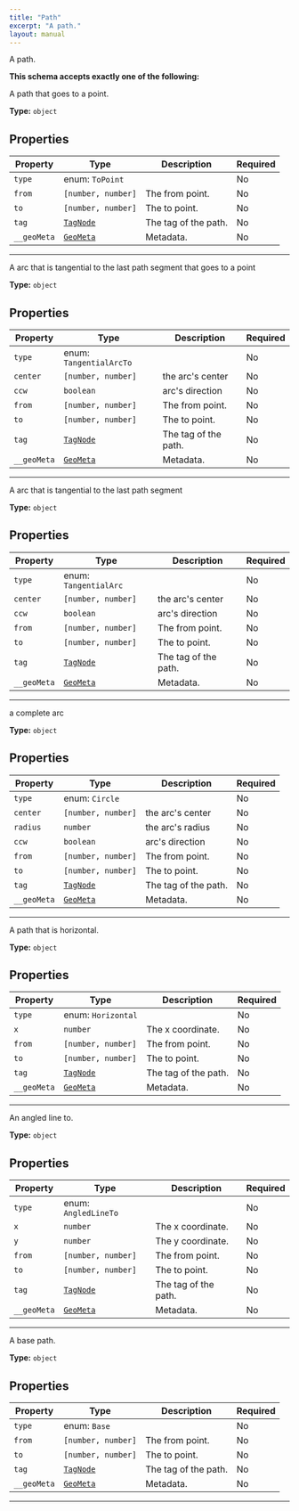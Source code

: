 ```yaml
---
title: "Path"
excerpt: "A path."
layout: manual
---
```


A path.





**This schema accepts exactly one of the following:**

A path that goes to a point.

**Type:** `object`





## Properties

| Property | Type | Description | Required |
|----------|------|-------------|----------|
| `type` |enum: `ToPoint`|  | No |
| `from` |`[number, number]`| The from point. | No |
| `to` |`[number, number]`| The to point. | No |
| `tag` |[`TagNode`](/docs/kcl/types/TagNode)| The tag of the path. | No |
| `__geoMeta` |[`GeoMeta`](/docs/kcl/types/GeoMeta)| Metadata. | No |


----
A arc that is tangential to the last path segment that goes to a point

**Type:** `object`





## Properties

| Property | Type | Description | Required |
|----------|------|-------------|----------|
| `type` |enum: `TangentialArcTo`|  | No |
| `center` |`[number, number]`| the arc's center | No |
| `ccw` |`boolean`| arc's direction | No |
| `from` |`[number, number]`| The from point. | No |
| `to` |`[number, number]`| The to point. | No |
| `tag` |[`TagNode`](/docs/kcl/types/TagNode)| The tag of the path. | No |
| `__geoMeta` |[`GeoMeta`](/docs/kcl/types/GeoMeta)| Metadata. | No |


----
A arc that is tangential to the last path segment

**Type:** `object`





## Properties

| Property | Type | Description | Required |
|----------|------|-------------|----------|
| `type` |enum: `TangentialArc`|  | No |
| `center` |`[number, number]`| the arc's center | No |
| `ccw` |`boolean`| arc's direction | No |
| `from` |`[number, number]`| The from point. | No |
| `to` |`[number, number]`| The to point. | No |
| `tag` |[`TagNode`](/docs/kcl/types/TagNode)| The tag of the path. | No |
| `__geoMeta` |[`GeoMeta`](/docs/kcl/types/GeoMeta)| Metadata. | No |


----
a complete arc

**Type:** `object`





## Properties

| Property | Type | Description | Required |
|----------|------|-------------|----------|
| `type` |enum: `Circle`|  | No |
| `center` |`[number, number]`| the arc's center | No |
| `radius` |`number`| the arc's radius | No |
| `ccw` |`boolean`| arc's direction | No |
| `from` |`[number, number]`| The from point. | No |
| `to` |`[number, number]`| The to point. | No |
| `tag` |[`TagNode`](/docs/kcl/types/TagNode)| The tag of the path. | No |
| `__geoMeta` |[`GeoMeta`](/docs/kcl/types/GeoMeta)| Metadata. | No |


----
A path that is horizontal.

**Type:** `object`





## Properties

| Property | Type | Description | Required |
|----------|------|-------------|----------|
| `type` |enum: `Horizontal`|  | No |
| `x` |`number`| The x coordinate. | No |
| `from` |`[number, number]`| The from point. | No |
| `to` |`[number, number]`| The to point. | No |
| `tag` |[`TagNode`](/docs/kcl/types/TagNode)| The tag of the path. | No |
| `__geoMeta` |[`GeoMeta`](/docs/kcl/types/GeoMeta)| Metadata. | No |


----
An angled line to.

**Type:** `object`





## Properties

| Property | Type | Description | Required |
|----------|------|-------------|----------|
| `type` |enum: `AngledLineTo`|  | No |
| `x` |`number`| The x coordinate. | No |
| `y` |`number`| The y coordinate. | No |
| `from` |`[number, number]`| The from point. | No |
| `to` |`[number, number]`| The to point. | No |
| `tag` |[`TagNode`](/docs/kcl/types/TagNode)| The tag of the path. | No |
| `__geoMeta` |[`GeoMeta`](/docs/kcl/types/GeoMeta)| Metadata. | No |


----
A base path.

**Type:** `object`





## Properties

| Property | Type | Description | Required |
|----------|------|-------------|----------|
| `type` |enum: `Base`|  | No |
| `from` |`[number, number]`| The from point. | No |
| `to` |`[number, number]`| The to point. | No |
| `tag` |[`TagNode`](/docs/kcl/types/TagNode)| The tag of the path. | No |
| `__geoMeta` |[`GeoMeta`](/docs/kcl/types/GeoMeta)| Metadata. | No |


----





